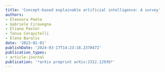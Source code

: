 ```yaml
---
title: 'Concept-based explainable artificial intelligence: A survey'
authors:
- Eleonora Poeta
- Gabriele Ciravegna
- Eliana Pastor
- Tania Cerquitelli
- Elena Baralis
date: '2023-01-01'
publishDate: '2024-03-17T14:23:18.237847Z'
publication_types:
- article-journal
publication: '*arXiv preprint arXiv:2312.12936*'
---
```

